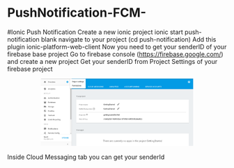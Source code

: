 # PushNotification-FCM-

#Ionic Push Notification
Create a new ionic project
ionic start push-notification blank
navigate to your project (cd push-notification)
Add this plugin 
ionic-platform-web-client 
Now you need to get your senderID of your firebase base project
Go to firebase console (https://firebase.google.com/) and create a new project 
Get your senderID from Project Settings of your firebase project 

<p align="center">
  <img src="firebase-console.PNG" width="350"/>
  
</p>

Inside Cloud Messaging tab you can get your senderId 